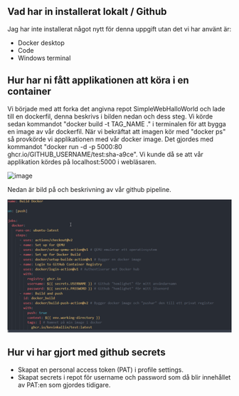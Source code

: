 ## Vad har in installerat lokalt / Github
Jag har inte installerat något nytt för denna uppgift utan det vi har använt är:
- Docker desktop
- Code
- Windows terminal

## Hur har ni fått applikationen att köra i en container
Vi började med att forka det angivna repot SimpleWebHalloWorld och lade till en dockerfil,
denna beskrivs i bilden nedan och dess steg.
Vi körde sedan kommandot "docker build -t TAG_NAME ." i terminalen för att bygga en image av vår dockerfil.
När vi bekräftat att imagen kör med "docker ps" så provkörde vi applikationen med vår docker image.
Det gjordes med kommandot "docker run -d -p 5000:80 ghcr.io/GITHUB_USERNAME/test:sha-a9ce".
Vi kunde då se att vår applikation kördes på localhost:5000 i webläsaren.

![image](/images/Dockefile.png)

Nedan är bild på och beskrivning av vår github pipeline.

![image](/images/Actions.png)


## Hur vi har gjort med github secrets
- Skapat en personal access token (PAT) i profile settings.
- Skapat secrets i repot för username och password som då blir innehållet av PAT:en som gjordes tidigare.


